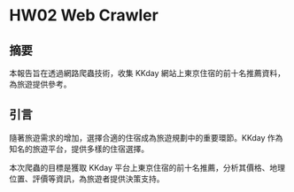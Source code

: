 # HW02 Web Crawler

## 摘要

本報告旨在透過網路爬蟲技術，收集 KKday 網站上東京住宿的前十名推薦資料，為旅遊提供參考。

## 引言

隨著旅遊需求的增加，選擇合適的住宿成為旅遊規劃中的重要環節。KKday 作為知名的旅遊平台，提供多樣的住宿選擇。

本次爬蟲的目標是獲取 KKday 平台上東京住宿的前十名推薦，分析其價格、地理位置、評價等資訊，為旅遊者提供決策支持。

